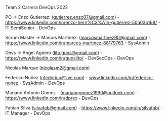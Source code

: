 Team 2 
Carrera DevOps 2022

PO -> Enzo Gutierrez: (gutierrez.enzo07@gmail.com) - https://www.linkedin.com/in/enzo-hern%C3%A1n-gutierrez-50a03b168/ - IT SemiSenior - DevOps

Scrum Master -> Marcos Martinez: (marcosmartinez90@gmail.com) - https://www.linkedin.com/in/marcos-martinez-88179763 - SysAdmin

Devs ->
Angel Agüero (lito.guns@gmail.com) - https://www.linkedin.com/in/gunslito/ - DevSecOps - DevOps

Nicolas Marque (nicolasm2@gmail.com)

Federico Nuñez (nfederico@live.com) - www.linkedin.com/in/federico-nunez - SysAdmin - DevOps

Mariano Antonio Gomez - (marianogomez1990@outlook.com) - https://www.linkedin.com/in/dprex - DevOps

Fabian Silva (silvafab@gmail.com) - https://www.linkedin.com/in/silvafab/ - IT Manager - DevOps
